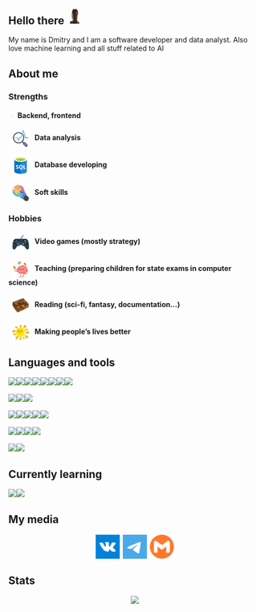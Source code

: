 ## Hello there<img height="20" width="20" style="display: inline;height: 1.5em;margin: auto .5em;" src="./img/webp/helloThere.webp">
My name is Dmitry and I am a software developer and data analyst. Also love machine learning and all stuff related to AI
## About me
### Strengths

#### <img width="1em" height="1em" style="display: inline; vertical-align: middle;margin: 0em .5em 0 .5em;" src="./img/webp/web.webp" /> Backend, frontend

#### <img style="display: inline; vertical-align: middle; height: 2.5em;margin: 0em .5em 0 .5em;" src="./img/webp/dataanalysis.webp" /> Data analysis

#### <img style="display: inline; vertical-align: middle; height: 2.5em;margin: 0em .5em 0 .5em;" src="./img/webp/database.webp" /> Database developing

#### <img style="display: inline; vertical-align: middle; height: 2.5em;margin: 0em .5em 0 .5em;" src="./img/webp/softskills.webp" /> Soft skills

### Hobbies
#### <img style="display: inline; vertical-align: middle; height: 2.5em;margin: 0em .5em 0 .5em;" src="./img/webp/gaming.webp" /> Video games (mostly strategy)

#### <img style="display: inline; vertical-align: middle; height: 2.5em;margin: 0em .5em 0 .5em;" src="./img/webp/teaching.webp" /> Teaching (preparing children for state exams in computer science)

#### <img style="display: inline; vertical-align: middle; height: 2.5em;margin: 0em .5em 0 .5em;" src="./img/webp/reading.webp" /> Reading (sci-fi, fantasy, documentation...)

#### <img style="display: inline; vertical-align: middle; height: 2.5em;margin: 0em .5em 0 .5em;" src="./img/webp/happiness.webp" /> Making people’s lives better

## Languages and tools
<img src="https://img.shields.io/badge/python-3670A0?style=for-the-badge&logo=python&logoColor=ffdd54" /><img src="https://img.shields.io/badge/numpy-%23013243?style=for-the-badge&logo=numpy" /><img src="https://img.shields.io/badge/pandas-%23150458?style=for-the-badge&logo=pandas" /><img src="https://img.shields.io/badge/scikit--learn-F7931E?style=for-the-badge&logo=scikitlearn&logoColor=fff" /><img src="https://img.shields.io/badge/dask-FDA061?style=for-the-badge&logo=dask&logoColor=000" /><img src="https://img.shields.io/badge/plotly-3F4F75?style=for-the-badge&logo=plotly&logoColor=fff" /><img src="https://img.shields.io/badge/cytoscape-F7DF1E?style=for-the-badge&logo=cytoscapedotjs&logoColor=000" /><img src="https://img.shields.io/badge/flask-000000?style=for-the-badge&logo=flask&logoColor=fff" />

<img src="https://img.shields.io/badge/java-%23ED8B00.svg?style=for-the-badge&logo=java&logoColor=white" /><img src="https://img.shields.io/badge/spring-6DB33F.svg?style=for-the-badge&logo=spring&logoColor=white" /><img src="https://img.shields.io/badge/maven-C71A36.svg?style=for-the-badge&logo=apachemaven&logoColor=white" />

<img src="https://img.shields.io/badge/html5-%23E34F26.svg?style=for-the-badge&logo=html5&logoColor=white" /><img src="https://img.shields.io/badge/css3-%231572B6.svg?style=for-the-badge&logo=css3&logoColor=white" /><img src="https://img.shields.io/badge/scss-CC6699.svg?style=for-the-badge&logo=sass&logoColor=fff" /><img src="https://img.shields.io/badge/javascript-%23323330.svg?style=for-the-badge&logo=javascript&logoColor=%23F7DF1E" /><img src="https://img.shields.io/badge/react-%2320232a.svg?style=for-the-badge&logo=react&logoColor=%2361DAFB" />

<img src="https://img.shields.io/badge/postgres-%23316192.svg?style=for-the-badge&logo=postgresql&logoColor=white" /><img src="https://img.shields.io/badge/SQLite-2d00c2?style=for-the-badge&logo=SQLite&logoColor=white" /><img src="https://img.shields.io/badge/MySQL-4479A1?style=for-the-badge&logo=MySQL&logoColor=white" /><img src="https://img.shields.io/badge/oracle_sql-F80000?style=for-the-badge&logo=oracle&logoColor=white" />


<img src="https://img.shields.io/badge/Linux-FCC624?style=for-the-badge&logo=Linux&logoColor=000" /><img src="https://img.shields.io/badge/Ubuntu-E95420?style=for-the-badge&logo=ubuntu&logoColor=white" />

## Currently learning
<img src="https://img.shields.io/badge/react_native-%2320232a.svg?style=for-the-badge&logo=react&logoColor=%2361DAFB" /><img src="https://img.shields.io/badge/typescript-3178C6?style=for-the-badge&logo=typescript&logoColor=white" />

## My media

<div align="center">
    <a target="_blank" href="https://vk.com/fire_n_blood" aria-label="vk"
        style="display: inline-block; width: 50px; height: 50px; position: relative; overflow: hidden; vertical-align: middle;">
        <img src="./img/svg/vk.svg" style="height: 3rem;" />
    </a>
    <a target="_blank" href="https://t.me/redegit" aria-label="t.me"
        style="display: inline-block; width: 50px; height: 50px; position: relative; overflow: hidden; vertical-align: middle;">
        <img src="./img/svg/tg.svg" style="height: 3rem;" />
    </a>
    <!-- <a target="_blank" href="https://discordapp.com/users/_redraccoon" aria-label="discord"
        style="display: inline-block; width: 50px; height: 50px; position: relative; overflow: hidden; vertical-align: middle;">
        <img src="./img/svg/discord.svg" style="height: 3rem;" />
    </a> -->
    <a target="_blank" href="mailto:kareydinil@gmail.com" aria-label="mailto"
        style="display: inline-block; width: 50px; height: 50px; position: relative; overflow: hidden; vertical-align: middle;">
        <img src="./img/svg/mail.svg" style="height: 3rem;" />
    </a>
</div>

## Stats
<div align=center>
    <img src="https://github-readme-stats.vercel.app/api/top-langs/?username=Redegit&layout=compact">
</div>
